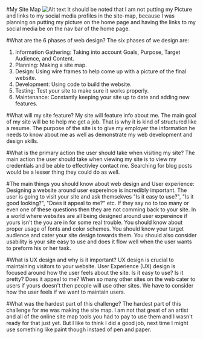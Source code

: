 #My Site Map
![Alt text](phase-0/week-2/imgs/site-map.jpg)
It should be noted that I am not putting my Picture and links to my social media profiles in the site-map, because I was planning on putting my picture on the home page and having the links to my social media be on the nav bar of the home page.

#What are the 6 phases of web design?
The six phases of we design are: 
1. Information Gathering: Taking into account Goals, Purpose, Target Audience, and Content.
2. Planning: Making a site map.
3. Design: Using wire frames to help come up with a picture of the final website.
4. Development: Using code to build the website.
5. Testing: Test your site to make sure it works properly.
6. Maintenance: Constantly keeping your site up to date and adding new features.

#What will my site feature?
My site will feature info about me. The main goal of my site will be to help me get a job. That is why it is kind of structured like a resume. The purpose of the site is to give my employer the information he needs to know about me as well as demonstrate my web development and design skills.

#What is the primary action the user should take when visiting my site?
The main action the user should take when viewing my site is to view my credentials and be able to effectivley contact me. Searching for blog posts would be a lesser thing they could do as well.

#The main things you should know about web design and User experience:
Designing a website around user expereince is incredibly important. The user is going to visit your site and ask themsekves "Is it easy to use?", "Is it good looking?", "Does it appeal to me?" etc. If they say no to too many or even one of these questions then they are not comming back to your site. In a world where websites are all being designed around user expereince if yours isn't the  you are in for some real trouble. You should know about proper usage of fonts and color schemes. You should know your target audience and cater your site design towards them. You should also consider usability is your site easy to use and does it flow well when the user wants to preform his or her task. 

#What is UX design and why is it important?
UX design is crucial to maintaining visitors to your website. User Experience (UX) design is focused around how the user feels about the site. Is it easy to use? Is it pretty? Does it appeal to me? When so many other sites on the web cater to users if yours doesn't then people will use other sites. We have to consider how the user feels if we want to maintain users.

#What was the hardest part of this challenge?
The hardest part of this challenge for me was making the site map. I am not that great of an artist and all of the online site map tools you had to pay to use them and I wasn't ready for that just yet. But I like to think I did a good job, next time I might use something like paint though instaed of pen and paper. 